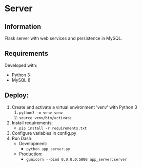 # Server
## Information
Flask server with web services and persistence in MySQL.

## Requirements
Developed with:
- Python 3
- MySQL 8

## Deploy:
1. Create and activate a virtual environment 'venv' with Python 3
	1. `python3 -m venv venv`
	2. `source venv/bin/activate`
2. Install requirements:
	- `pip install -r requirements.txt`
3. Configure variables in config.py
4. Run Dash:
	- Development:
		- `python app_server.py`
	- Production:
		- `gunicorn --bind 0.0.0.0:5000 app_server:server`
